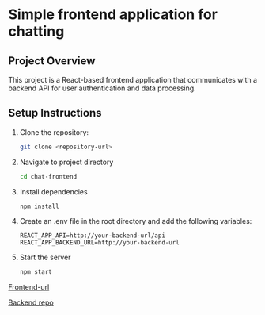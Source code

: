 # Simple frontend application for chatting

## Project Overview
This project is a React-based frontend application that communicates with a backend API for user authentication and data processing.

## Setup Instructions
1. Clone the repository:
   ```bash
   git clone <repository-url>
   ```
2. Navigate to project directory
   ```bash
   cd chat-frontend
   ```
3. Install dependencies
   ```bash
   npm install
   ```
4. Create an .env file in the root directory and add the following variables:
   ```env
   REACT_APP_API=http://your-backend-url/api
   REACT_APP_BACKEND_URL=http://your-backend-url
   ```
5. Start the server
   ```bash
   npm start
   ```

[Frontend-url](https://chat-frontend-tan.vercel.app)

[Backend repo](https://github.com/lahariSane/backend)
